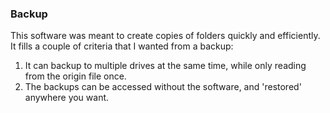 ### Backup  
  
This software was meant to create copies of folders quickly and efficiently.  It fills a couple of criteria that I wanted from a backup:  
1.  It can backup to multiple drives at the same time, while only reading from the origin file once.  
2.  The backups can be accessed without the software, and 'restored' anywhere you want.  
